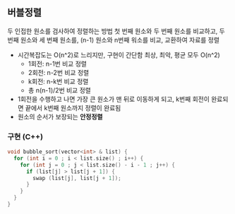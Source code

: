 ## 버블정렬

두 인접한 원소를 검사하여 정렬하는 방법
첫 번째 원소와 두 번째 원소를 비교하고, 두 번째 원소와 세 번째 원소를, (n-1) 원소와 n번째 워소를 비교, 교환하여 자료를 정렬

- 시간복잡도는 O(n^2)로 느리지만, 구현이 간단함
  최상, 최악, 평균 모두 O(n^2)
  - 1회전: n-1번 비교 정렬
  - 2회전: n-2번 비교 정렬
  - k회전: n-k번 비교 정렬
  - 총 n(n-1)/2번 비교 정렬
- 1회전을 수행하고 나면 가장 큰 원소가 맨 뒤로 이동하게 되고, k번째 회전이 완료되면 끝에서 k번째 원소까지 정렬이 완료됨
- 원소의 순서가 보장되는 **안정정렬**

### 구현 (C++)

```cpp
void bubble_sort(vector<int> & list) {
  for (int i = 0 ; i < list.size() ; i++) {
    for (int j = 0 ; j < list.size() - i - 1 ; j++) {
      if (list[j] > list[j + 1]) {
        swap (list[j], list[j + 1]);
      }
    }
  }
}
```
